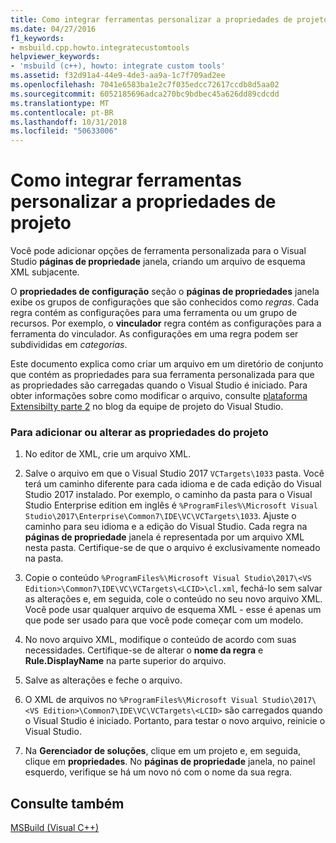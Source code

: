 ```yaml
---
title: Como integrar ferramentas personalizar a propriedades de projeto
ms.date: 04/27/2016
f1_keywords:
- msbuild.cpp.howto.integratecustomtools
helpviewer_keywords:
- 'msbuild (c++), howto: integrate custom tools'
ms.assetid: f32d91a4-44e9-4de3-aa9a-1c7f709ad2ee
ms.openlocfilehash: 7041e6583ba1e2c7f035edcc72617ccdb8d5aa02
ms.sourcegitcommit: 6052185696adca270bc9bdbec45a626dd89cdcdd
ms.translationtype: MT
ms.contentlocale: pt-BR
ms.lasthandoff: 10/31/2018
ms.locfileid: "50633006"
---
```

# <a name="how-to-integrate-custom-tools-into-the-project-properties"></a>Como integrar ferramentas personalizar a propriedades de projeto

Você pode adicionar opções de ferramenta personalizada para o Visual Studio **páginas de propriedade** janela, criando um arquivo de esquema XML subjacente.

O **propriedades de configuração** seção o **páginas de propriedades** janela exibe os grupos de configurações que são conhecidos como *regras*. Cada regra contém as configurações para uma ferramenta ou um grupo de recursos. Por exemplo, o **vinculador** regra contém as configurações para a ferramenta do vinculador. As configurações em uma regra podem ser subdivididas em *categorias*.

Este documento explica como criar um arquivo em um diretório de conjunto que contém as propriedades para sua ferramenta personalizada para que as propriedades são carregadas quando o Visual Studio é iniciado. Para obter informações sobre como modificar o arquivo, consulte [plataforma Extensibilty parte 2](https://blogs.msdn.microsoft.com/vsproject/2009/06/18/platform-extensibility-part-2/) no blog da equipe de projeto do Visual Studio.

### <a name="to-add-or-change-project-properties"></a>Para adicionar ou alterar as propriedades do projeto

1. No editor de XML, crie um arquivo XML.

1. Salve o arquivo em que o Visual Studio 2017 `VCTargets\1033` pasta. Você terá um caminho diferente para cada idioma e de cada edição do Visual Studio 2017 instalado. Por exemplo, o caminho da pasta para o Visual Studio Enterprise edition em inglês é `%ProgramFiles%\Microsoft Visual Studio\2017\Enterprise\Common7\IDE\VC\VCTargets\1033`. Ajuste o caminho para seu idioma e a edição do Visual Studio. Cada regra na **páginas de propriedade** janela é representada por um arquivo XML nesta pasta. Certifique-se de que o arquivo é exclusivamente nomeado na pasta.

1. Copie o conteúdo `%ProgramFiles%\Microsoft Visual Studio\2017\<VS Edition>\Common7\IDE\VC\VCTargets\<LCID>\cl.xml`, fechá-lo sem salvar as alterações e, em seguida, cole o conteúdo no seu novo arquivo XML. Você pode usar qualquer arquivo de esquema XML - esse é apenas um que pode ser usado para que você pode começar com um modelo.

1. No novo arquivo XML, modifique o conteúdo de acordo com suas necessidades. Certifique-se de alterar o **nome da regra** e **Rule.DisplayName** na parte superior do arquivo.

1. Salve as alterações e feche o arquivo.

1. O XML de arquivos no `%ProgramFiles%\Microsoft Visual Studio\2017\<VS Edition>\Common7\IDE\VC\VCTargets\<LCID>` são carregados quando o Visual Studio é iniciado. Portanto, para testar o novo arquivo, reinicie o Visual Studio.

1. Na **Gerenciador de soluções**, clique em um projeto e, em seguida, clique em **propriedades**. No **páginas de propriedade** janela, no painel esquerdo, verifique se há um novo nó com o nome da sua regra.

## <a name="see-also"></a>Consulte também

[MSBuild (Visual C++)](../build/msbuild-visual-cpp.md)
